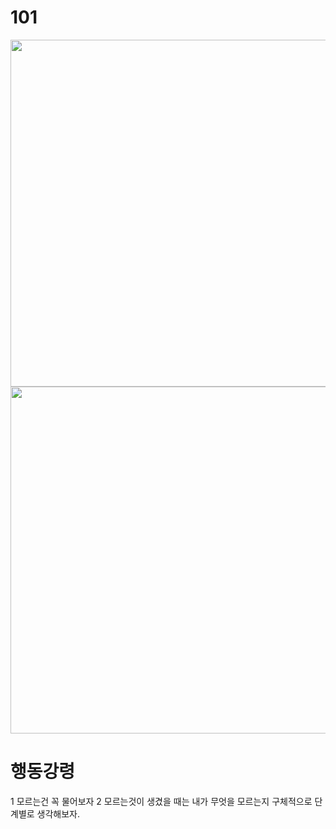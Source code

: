 # 101

<img src="https://github.com/user-attachments/assets/49080b42-e1c7-43c4-904b-f9aab5961834" width=555 />
<img src="https://github.com/user-attachments/assets/7e0b0f78-9356-483e-aa80-7f4885a3aab1" width=555 />


# 행동강령
1 모르는건 꼭  물어보자
2 모르는것이 생겼을 때는 내가 무엇을  모르는지 구체적으로 단계별로  생각해보자.






